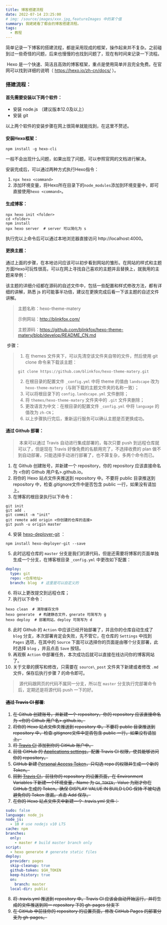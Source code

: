 ```yaml
---
title: 博客搭建流程
date: 2022-07-14 23:25:00
# img: /source/images/xxx.jpg,featureImages 中的某个值
summary: 我姥姥看了都会的博客搭建流程。
tags:
  - 教程
---
```


​	简单记录一下博客的搭建流程，都是采用现成的框架，操作起来并不复杂。之前碰到过一些奇怪的问题，后来也慢慢的也找到问题了，现在有时间来记录一下流程。

​	Hexo 是一个快速、简洁且高效的博客框架，重点是使用简单并且完全免费。在官网可以找到详细的说明（ https://hexo.io/zh-cn/docs/ ）。



### 搭建流程：

#### 首先需要安装以下两个软件：

- 安装 node.js （建议版本12.0及以上）
- 安装 git

以上两个软件的安装步骤在网上很简单就能找到，在这里不赘述。



#### 安装Hexo框架：

```shell
npm install -g hexo-cli
```

一般不会出现什么问题，如果出现了问题，可以参照官网的文档进行解决。

安装完成后，可以通过两种方式执行Hexo指令：

1. `npx hexo <command>`
2. 添加环境变量，将Hexo所在目录下的`node_modules`添加到环境变量中，即可直接使用`hexo <command>`。



#### 生成博客：

```shell
npx hexo init <folder>
cd <folder>
npm install
npx hexo server  # server 可以简化为 s
```

执行完以上命令后可以通过本地浏览器直接访问 http://localhost:4000。



#### 更换主题：

​	通过上面的步骤，在本地访问应该可以初步看到网站的雏形。在网站的样式和主题方面Hexo可玩性很高，可以在网上寻找自己喜欢的主题并且替换上，就我用的主题来举例：

​	该主题的详细介绍都在源码的自述文件中，包括一些配置和样式修改方法，都有详细的讲解，熟悉 js 的可能事半功倍，建议在更换完成后看一下该主题的自述文件讲解。

> 主题名称：hexo-theme-matery
>
> 示例网站：http://blinkfox.com/
>
> 主题源码：https://github.com/blinkfox/hexo-theme-matery/blob/develop/README_CN.md

​	步骤：

> 1. 在 themes 文件夹下，可以先清空该文件夹自带的文件，然后使用 git clone 命令来下载该主题：
>
> ```shell
> git clone https://github.com/blinkfox/hexo-theme-matery.git
> ```
>
> 2. 在根目录的配置文件 `_config.yml` 中将 theme 的值由  `landscape` 改为 `hexo-theme-matery`（与刚下载的主题文件夹的名称一致）；
> 3.  可以将根目录下的 `config.landscape.yml` 文件删除；
> 4. 将 `themes/hexo-theme-matery` 文件夹中的 `.git` 文件夹删除；
> 5. 更改语言为中文：在根目录的配置文件 `_config.yml` 中将 `language` 的值改为 `zh-CN`；
> 6. 以上步骤执行完后，重新运行服务可以确认主题是否更换成功。



#### 通过 Github 部署：

> ​	本来可以通过 Travis 自动进行集成部署的，每次只要 push 到远程仓库就可以了，但是现在 Travis 好像免费的名额用完了，不选择收费的 plan 做不到自动部署，只能选择手动进行部署了，也不算复杂，多两个命令而已。

1. 在 Github 创建账号，并新建一个 repository，你的 repository 应该直接命名为 <你的 Github 用户名>.github.io。
2. 将你的 Hexo 站点文件夹推送到 repository 中。不要将 public 目录推送到repository 中，检查.gitignore文件中是否包含 public 一行，如果没有请加上。
3. 在博客的根目录执行以下命令：

```shell
git init
git add .
git commit -m "init"
git remote add origin <你创建的仓库的连接>
git push -u origin master
```

4. 安装 [hexo-deployer-git](https://github.com/hexojs/hexo-deployer-git) ：

```shell
npm install hexo-deployer-git --save
```

5. 此时远程仓库的 `master` 分支是我们的源代码，但是还需要将博客的页面单独生成一个分支，在博客根目录  `_config.yml` 中更改如下配置：

```yaml
deploy:
  type: git
  repo: <仓库地址>
  branch: blog  # 这里是可以自定义的
```

6. 将以上更改提交到远程仓库；
7. 执行以下命令：

```shell
hexo clean  # 清除缓存文件
hexo generate  # 构建静态文件，gnerate 可简写为 g
hexo deploy  # 部署网站，deploy 可简写为 d
```

8. 此时 Github 的 `Action` 中应该已经开始部署了，并且你的仓库自动生成了 `blog` 分支，本次部署肯定会失败，先不管它，在仓库的 `Settings` 中找到 `Pages` 选项，在其中的 `Source` 下面可以选择你的页面是由哪个分支部署，此时选择 `blog` ，并且点击 `Save` 按钮。
9. 再观察 `Action` 中部署任务，本次成功后就可以直接在线访问你的博客网站了。
10. 关于文章的撰写和修改，只需要在 `source\_post` 文件夹下新建或者修改 `.md` 文件，保存后执行步骤 7 的命令即可。

> ​	源代码跟网页的代码不属同一分支，所以在 `master` 分支执行完部署命令后，定期还是将源代码 push 一下的好。



#### ~~通过 Travis CI 部署~~:

1. ~~在 Github 创建账号，并新建一个 repository，你的 repository 应该直接命名为 <你的 Github 用户名>.github.io。~~
2. ~~将你的 Hexo 站点文件夹推送到 repository 中。不要将 public 目录推送到repository 中，检查.gitignore文件中是否包含 public 一行，如果没有请加上。~~
3. ~~将 [Travis CI](https://github.com/marketplace/travis-ci) 添加到你的 GitHub 账户中。~~
4. ~~前往 GitHub 的 [Applications settings](https://github.com/settings/installations)，配置 Travis CI 权限，使其能够访问你的 repository。~~
5. ~~GitHub 新建 [Personal Access Token](https://github.com/settings/tokens)，只勾选 repo 的权限并生成一个新的 Token。~~
6. ~~回到 [Travis CI](https://github.com/marketplace/travis-ci)，前往你的 repository 的设置页面，在 Environment Variables 下新建一个环境变量，Name 为 `GH_TOKEN`，Value 为刚才你在 GitHub 生成的 Token。确保 DISPLAY VALUE IN BUILD LOG 保持 不被勾选 避免你的 Token 泄漏。点击 Add 保存。~~
7. ~~在你的 Hexo 站点文件夹中新建一个 .travis.yml 文件：~~

```yaml
sudo: false
language: node_js
node_js:
  - 10 # use nodejs v10 LTS
cache: npm
branches:
  only:
    - master # build master branch only
script:
  - hexo generate # generate static files
deploy:
  provider: pages
  skip-cleanup: true
  github-token: $GH_TOKEN
  keep-history: true
  on:
    branch: master
  local-dir: public
```

8. ~~将 .travis.yml 推送到 repository 中。Travis CI 应该会自动开始运行，并将生成的文件推送到同一 repository 下的 gh-pages 分支下~~
9. ~~在 GitHub 中前往你的 repository 的设置页面，修改 GitHub Pages 的部署分支为 gh-pages。~~